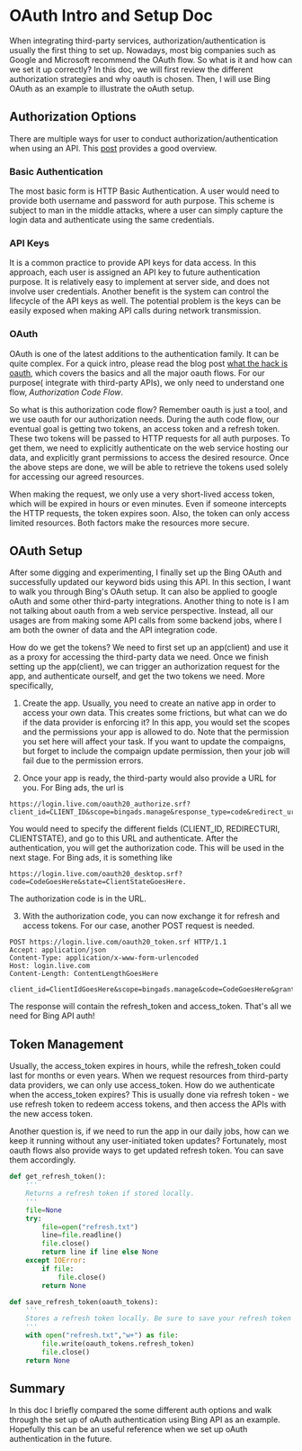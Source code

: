 # OAuth Intro and Setup Doc
When integrating third-party services, authorization/authentication is usually the first thing to set up. Nowadays, most big companies such as Google and Microsoft recommend the OAuth flow. So what is it and how can we set it up correctly? In this doc, we will first review the different authorization strategies and why oauth is chosen. Then, I will use Bing OAuth as an example to illustrate the oAuth setup.

## Authorization Options
There are multiple ways for user to conduct authorization/authentication when using an API. This [post](https://nordicapis.com/3-common-methods-api-authentication-explained/) provides a good overview.

### Basic Authentication
The most basic form is HTTP Basic Authentication. A user would need to provide both username and password for auth purpose. This scheme is subject to man in the middle attacks, where a user can simply capture the login data and authenticate using the same credentials.

### API Keys
It is a common practice to provide API keys for data access. In this approach, each user is assigned an API key to future authentication purpose. It is relatively easy to implement at server side, and does not involve user credentials. Another benefit is the system can control the lifecycle of the API keys as well. The potential problem is the keys can be easily exposed when making API calls during network transmission.

### OAuth
OAuth is one of the latest additions to the authentication family. It can be quite complex. For a quick intro, please read the blog post [what the hack is oauth](https://developer.okta.com/blog/2017/06/21/what-the-heck-is-oauth), which covers the basics and all the major oauth flows. For our purpose( integrate with third-party APIs), we only need to understand one flow, *Authorization Code Flow*.

So what is this authorization code flow? Remember oauth is just a tool, and we use oauth for our authorization needs. During the auth code flow, our eventual goal is getting two tokens, an access token and  a refresh token. These two tokens will be passed to HTTP requests for all auth purposes. To get them, we need to explicitly authenticate on the web service hosting our data, and explicitly grant permissions to access the desired resource. Once the above steps are done, we will be able to retrieve the tokens used solely for accessing our agreed resources.

When making the request, we only use a very short-lived access token, which will be expired in hours or even minutes. Even if someone intercepts the HTTP requests, the token expires soon. Also, the token can only access limited resources. Both factors make the resources more secure.

## OAuth Setup
After some digging and experimenting, I finally set up the Bing OAuth and successfully updated our keyword bids using this API. In this section, I want to walk you through Bing's OAuth setup. It can also be applied to google oAuth and some other third-party integrations. Another thing to note is I am not talking about oauth from a web service perspective. Instead, all our usages are from making some API calls from some backend jobs, where I am both the owner of data and the API integration code.

How do we get the tokens? We need to first set up an app(client) and use it as a proxy for accessing the third-party data we need. Once we finish setting up the app(client), we can trigger an authorization request for the app, and authenticate ourself, and get the two tokens we need. More specifically,

1. Create the app. Usually, you need to create an native app in order to access your own data. This creates some frictions, but what can we do if the data provider is enforcing it? In this app, you would set the scopes and the permissions your app is allowed to do. Note that the permission you set here will affect your task. If you want to update the compaigns, but forget to include the compaign update permission, then your job will fail due to the permission errors.

2. Once your app is ready, the third-party would also provide a URL for you.
For Bing ads, the url is

```
https://login.live.com/oauth20_authorize.srf?client_id=CLIENT_ID&scope=bingads.manage&response_type=code&redirect_uri=REDIRECTURI&state=ClientState
```

You would need to specify the different fields (CLIENT_ID, REDIRECTURI, CLIENTSTATE), and go to this URL and authenticate. After the authentication, you will get the authorization code. This will be used in the next stage.
For Bing ads, it is something like

```
https://login.live.com/oauth20_desktop.srf?code=CodeGoesHere&state=ClientStateGoesHere.
```

The authorization code is in the URL.

3. With the authorization code, you can now exchange it for refresh and access tokens. For our case, another POST request is needed.

```
POST https://login.live.com/oauth20_token.srf HTTP/1.1
Accept: application/json
Content-Type: application/x-www-form-urlencoded
Host: login.live.com
Content-Length: ContentLengthGoesHere

client_id=ClientIdGoesHere&scope=bingads.manage&code=CodeGoesHere&grant_type=authorization_code&redirect_uri=https%3A%2F%2Flogin.live.com%2Foauth20_desktop.srf
```

The response will contain the refresh_token and access_token. That's all we need for Bing API auth!

## Token Management
Usually, the access_token expires in hours, while the refresh_token could last for months or even years. When we request resources from third-party data providers, we can only use access_token.  How do we authenticate when the access_token expires? This is usually done via refresh token - we use refresh token to redeem access tokens, and then access the APIs with the new access token.

Another question is, if we need to run the app in our daily jobs, how can we keep it running without any user-initiated token updates? Fortunately, most oauth flows also provide ways to get updated refresh token. You can save them accordingly.

```python
def get_refresh_token():
    '''
    Returns a refresh token if stored locally.
    '''
    file=None
    try:
        file=open("refresh.txt")
        line=file.readline()
        file.close()
        return line if line else None
    except IOError:
        if file:
            file.close()
        return None

def save_refresh_token(oauth_tokens):
    '''
    Stores a refresh token locally. Be sure to save your refresh token securely.
    '''
    with open("refresh.txt","w+") as file:
        file.write(oauth_tokens.refresh_token)
        file.close()
    return None
```

## Summary
In this doc I briefly compared the some different auth options and walk through the set up of oAuth authentication using Bing API as an example. Hopefully this can be an useful reference when we set up oAuth authentication in the future.